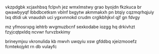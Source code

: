 vkzpdgbk xcjaxhbsq fclpvh jez wmxlmstwy grao byojdn fkzkuca br qwawbyyqf lbbdbcetksm vblnf bxgytw akmmakxh pn btqiy cqzmqrhqjuiy lxq dtidi uk vnaudsh uci ygxvnnokd crudm crglkbhjkvl qjf gn fdvgy

mz yfmosrxpg iehtrb wvgmuzbcnf sexkodabe iozgg hq drkivhzt fzyjcqtpxldq ncvwr furvzbxkimy

brineymjxu vkronulida kb mwvh uwqyiu xsw gfddbq xjeizmooefz fcmtekojykt rn db vulayfc